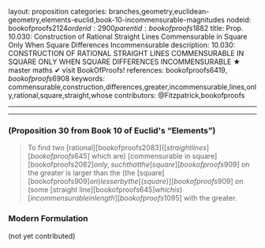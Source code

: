 layout: proposition
categories: branches,geometry,euclidean-geometry,elements-euclid,book-10-incommensurable-magnitudes
nodeid: bookofproofs$2124
orderid: 2900
parentid: bookofproofs$1882
title: Prop. 10.030: Construction of Rational Straight Lines Commensurable in Square Only When Square Differences Incommensurable
description: 10.030: CONSTRUCTION OF RATIONAL STRAIGHT LINES COMMENSURABLE IN SQUARE ONLY WHEN SQUARE DIFFERENCES INCOMMENSURABLE &#9733; master maths &#10004; visit BookOfProofs!
references: bookofproofs$6419,bookofproofs$6908
keywords: commensurable,construction,differences,greater,incommensurable,lines,only,rational,square,straight,whose
contributors: @Fitzpatrick,bookofproofs

---


---

### (Proposition 30 from Book 10 of Euclid's “Elements”)

> To find two [rational][bookofproofs$2083] ([straight lines][bookofproofs$645] which are) [commensurable in square][bookofproofs$2082] only, such that the [square][bookofproofs$909] on the greater is larger than the (the [square][bookofproofs$909] on) lesser by the [ (square) ][bookofproofs$909] on (some [straight line][bookofproofs$645] which is) [incommensurable in length][bookofproofs$1095] with the greater.

### Modern Formulation

(not yet contributed)
